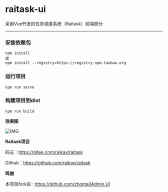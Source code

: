 # raitask-ui
采用Vue开发的任务调度系统（Raitask）前端部分

*********************************************************
### 安装依赖包
```
npm install
或
npm install --registry=https://registry.npm.taobao.org
```

### 运行项目
```
npm run serve
```

### 构建项目到dist
```
npm run build
```


**效果图**

![IMG](https://gitee.com/imgrep001/m1/raw/master/2021/10/14/20211014163101.png)



**Raitask项目**

码云：https://gitee.com/raikay/raitask

Github：https://github.com/raikay/raitask



**鸣谢**

本项目fork自 : https://github.com/zhontai/Admin.UI

